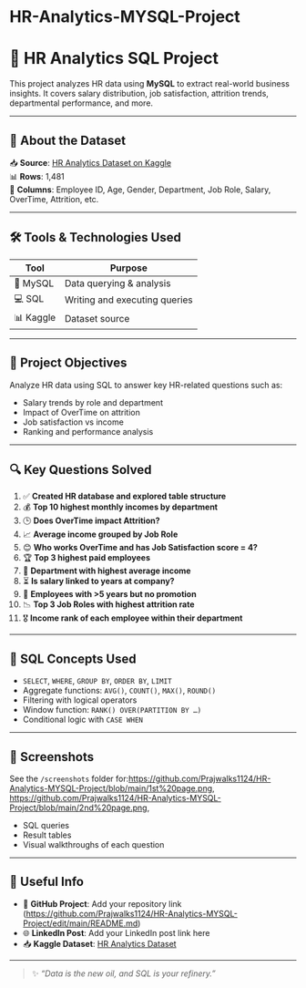 # HR-Analytics-MYSQL-Project
# 💼 HR Analytics SQL Project

This project analyzes HR data using **MySQL** to extract real-world business insights. It covers salary distribution, job satisfaction, attrition trends, departmental performance, and more.

---

## 📌 About the Dataset

📥 **Source**: [HR Analytics Dataset on Kaggle](https://www.kaggle.com/datasets/anshika2301/hr-analytics-dataset?select=HR_Analytics.csv)  
📊 **Rows**: 1,481  
🧾 **Columns**: Employee ID, Age, Gender, Department, Job Role, Salary, OverTime, Attrition, etc.

---

## 🛠️ Tools & Technologies Used

| Tool         | Purpose                    |
|--------------|----------------------------|
| 🐬 MySQL      | Data querying & analysis    |
| 💻 SQL        | Writing and executing queries |
| 📊 Kaggle     | Dataset source              |

---

## 🎯 Project Objectives

Analyze HR data using SQL to answer key HR-related questions such as:
- Salary trends by role and department
- Impact of OverTime on attrition
- Job satisfaction vs income
- Ranking and performance analysis

---

## 🔍 Key Questions Solved

1. ✅ **Created HR database and explored table structure**
2. 💰 **Top 10 highest monthly incomes by department**
3. 🕒 **Does OverTime impact Attrition?**
4. 📈 **Average income grouped by Job Role**
5. 😊 **Who works OverTime and has Job Satisfaction score = 4?**
6. 🏆 **Top 3 highest paid employees**
7. 🏢 **Department with highest average income**
8. ⏳ **Is salary linked to years at company?**
9. 🚫 **Employees with >5 years but no promotion**
10. 📉 **Top 3 Job Roles with highest attrition rate**
11. 🎖️ **Income rank of each employee within their department**

---

## 🧠 SQL Concepts Used

- `SELECT`, `WHERE`, `GROUP BY`, `ORDER BY`, `LIMIT`
- Aggregate functions: `AVG()`, `COUNT()`, `MAX()`, `ROUND()`
- Filtering with logical operators
- Window function: `RANK() OVER(PARTITION BY …)`
- Conditional logic with `CASE WHEN`

---

## 📸 Screenshots

See the `/screenshots` folder for:https://github.com/Prajwalks1124/HR-Analytics-MYSQL-Project/blob/main/1st%20page.png, https://github.com/Prajwalks1124/HR-Analytics-MYSQL-Project/blob/main/2nd%20page.png,

- SQL queries
- Result tables
- Visual walkthroughs of each question

---

## 🔗 Useful Info

- 📂 **GitHub Project**: Add your repository link (https://github.com/Prajwalks1124/HR-Analytics-MYSQL-Project/edit/main/README.md)
- 🌐 **LinkedIn Post**: Add your LinkedIn post link here 
- 📥 **Kaggle Dataset**: [HR Analytics Dataset](https://www.kaggle.com/datasets/anshika2301/hr-analytics-dataset?select=HR_Analytics.csv)

---

> ✨ _“Data is the new oil, and SQL is your refinery.”_
